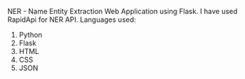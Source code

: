 NER - Name Entity Extraction Web Application using Flask.
I have used RapidApi for NER API.
Languages used:
1. Python
2. Flask
3. HTML
4. CSS
5. JSON
